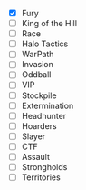  - [x] Fury
 - [ ] King of the Hill
 - [ ] Race
 - [ ] Halo Tactics
 - [ ] WarPath
 - [ ] Invasion
 - [ ] Oddball
 - [ ] VIP
 - [ ] Stockpile
 - [ ] Extermination
 - [ ] Headhunter
 - [ ] Hoarders
 - [ ] Slayer
 - [ ] CTF
 - [ ] Assault
 - [ ] Strongholds
 - [ ] Territories
